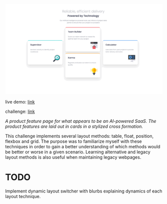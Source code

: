 ![live demo screenshot of four card feature](/assets/img/009-four-card-feature-big.gif)

live demo: [link](https://trentslaton.github.io/Front-End-Mentor/_challenges/009-four-card-feature/index.html)

challenge: [link](https://www.frontendmentor.io/challenges/four-card-feature-section-weK1eFYK)

_A product feature page for what appears to be an AI-powered SaaS. The product features are laid out in cards in a stylized cross formation._

This challenge implements several layout methods: table, float, position, flexbox and grid. The purpose was to familiarize myself with these techniques in order to gain a better understanding of which methods would be better or worse in a given scenario. Learning alternative and legacy layout methods is also useful when maintaining legacy webpages.

# TODO

Implement dynamic layout switcher with blurbs explaining dynamics of each layout technique.
